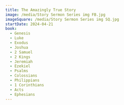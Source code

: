 ```yaml
---
title: The Amazingly True Story
image: /media/Story Sermon Series img FB.jpg
imageSquare: /media/Story Sermon Series img SQ.jpg
startDate: 2024-04-21
book:
  - Genesis
  - Luke
  - Exodus
  - Joshua
  - 2 Samuel
  - 2 Kings
  - Jeremiah
  - Ezekiel
  - Psalms
  - Colossians
  - Philippians
  - 1 Corinthians
  - Acts
  - Ephesians
---
```

